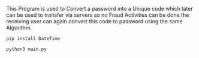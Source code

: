 This Program is used to Convert a password into a Unique code which later can be used to transfer via servers so no Fraud Activities can be done the receiving user can again convert this code to password using the same Algorithm.


```pip install DateTime```
 
  ```python3 main.py```



